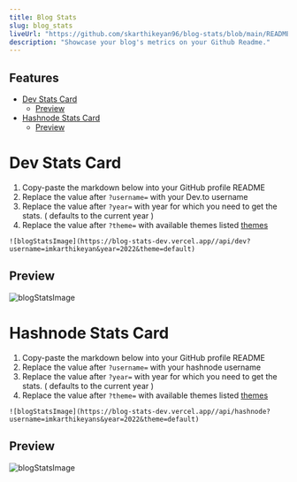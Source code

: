 ```yaml
---
title: Blog Stats
slug: blog_stats
liveUrl: "https://github.com/skarthikeyan96/blog-stats/blob/main/README.md"
description: "Showcase your blog's metrics on your Github Readme."
---
```


## Features

- [Dev Stats Card](#dev-stats-card)
  - [Preview](#preview)
- [Hashnode Stats Card](#hashnode-stats-card)
  - [Preview](#preview-1)

# Dev Stats Card

1. Copy-paste the markdown below into your GitHub profile README
2. Replace the value after `?username=` with your Dev.to username
3. Replace the value after `?year=` with year for which you need to get the stats. ( defaults to the current year )
4. Replace the value after `?theme=` with available themes listed [themes](#themes)

```
![blogStatsImage](https://blog-stats-dev.vercel.app//api/dev?username=imkarthikeyan&year=2022&theme=default)
```

## Preview 

![blogStatsImage](https://blog-stats-dev.vercel.app//api/dev?username=imkarthikeyan&year=2022&theme=default)

# Hashnode Stats Card

1. Copy-paste the markdown below into your GitHub profile README
2. Replace the value after `?username=` with your hashnode username
3. Replace the value after `?year=` with year for which you need to get the stats. ( defaults to the current year )
4. Replace the value after `?theme=` with available themes listed [themes](#themes)

```
![blogStatsImage](https://blog-stats-dev.vercel.app//api/hashnode?username=imkarthikeyans&year=2022&theme=default)
```

## Preview

![blogStatsImage](https://blog-stats-dev.vercel.app//api/hashnode?username=imkarthikeyans&year=2022&theme=default)